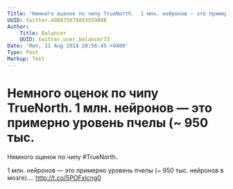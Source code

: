 ```yaml
---
Title: 'Немного оценок по чипу TrueNorth.  1 млн. нейронов — это примерно уровень пчелы (~ 950 тыс.'
UUID: twitter.498875678893559808
Author:
    Title: Balancer
    UUID: twitter.user.balancer73
Date: 'Mon, 11 Aug 2014 20:56:45 +0400'
Type: Post
Markup: Text
---
```


# Немного оценок по чипу TrueNorth.  1 млн. нейронов — это примерно уровень пчелы (~ 950 тыс.

Немного оценок по чипу #TrueNorth.

1 млн. нейронов — это примерно уровень пчелы (~ 950 тыс.
нейронов в мозге).... http://t.co/5POFxlcng0